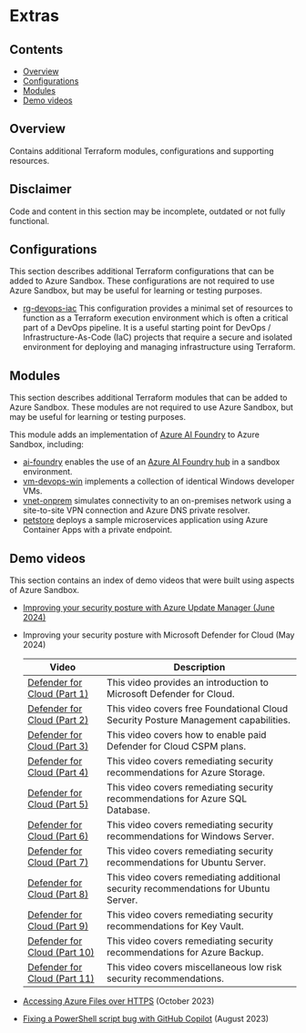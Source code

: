# Extras

## Contents

* [Overview](#overview)
* [Configurations](#configurations)
* [Modules](#modules)
* [Demo videos](#demo-videos)

## Overview

Contains additional Terraform modules, configurations and supporting resources.

## Disclaimer

Code and content in this section may be incomplete, outdated or not fully functional.

## Configurations

This section describes additional Terraform configurations that can be added to Azure Sandbox. These configurations are not required to use Azure Sandbox, but may be useful for learning or testing purposes.

* [rg-devops-iac](./configurations/rg-devops-iac/) This configuration provides a minimal set of resources to function as a Terraform execution environment which is often a critical part of a DevOps pipeline. It is a useful starting point for DevOps / Infrastructure-As-Code (IaC) projects that require a secure and isolated environment for deploying and managing infrastructure using Terraform.

## Modules

This section describes additional Terraform modules that can be added to Azure Sandbox. These modules are not required to use Azure Sandbox, but may be useful for learning or testing purposes.

This module adds an implementation of [Azure AI Foundry](https://learn.microsoft.com/en-us/azure/ai-foundry/) to Azure Sandbox, including:

* [ai-foundry](./modules/ai-foundry/) enables the use of an [Azure AI Foundry hub](https://learn.microsoft.com/en-us/azure/ai-foundry/concepts/ai-resources) in a sandbox environment.
* [vm-devops-win](./modules/vm-devops-win/) implements a collection of identical Windows developer VMs.
* [vnet-onprem](./modules/vnet-onprem/) simulates connectivity to an on-premises network using a site-to-site VPN connection and Azure DNS private resolver.
* [petstore](./modules/petstore/) deploys a sample microservices application using Azure Container Apps with a private endpoint.

## Demo videos

This section contains an index of demo videos that were built using aspects of Azure Sandbox.

* [Improving your security posture with Azure Update Manager (June 2024)](https://youtu.be/QjDE-JdbRD8)
* Improving your security posture with Microsoft Defender for Cloud (May 2024)

  Video | Description
  --- | ---
  [Defender for Cloud (Part 1)](https://youtu.be/G4QPSFIV6qQ) | This video provides an introduction to Microsoft Defender for Cloud.
  [Defender for Cloud (Part 2)](https://youtu.be/buXWnMrkXGE) | This video covers free Foundational Cloud Security Posture Management capabilities.
  [Defender for Cloud (Part 3)](https://youtu.be/rbtH9FyDrP8) | This video covers how to enable paid Defender for Cloud CSPM plans.
  [Defender for Cloud (Part 4)](https://youtu.be/Qynm6h7Yp6k) | This video covers remediating security recommendations for Azure Storage.
  [Defender for Cloud (Part 5)](https://youtu.be/mcdDRLBlLEg) | This video covers remediating security recommendations for Azure SQL Database.
  [Defender for Cloud (Part 6)](https://youtu.be/GA9ts3pSsvg) | This video covers remediating security recommendations for Windows Server.
  [Defender for Cloud (Part 7)](https://youtu.be/AxfKPxXkzA4) | This video covers remediating security recommendations for Ubuntu Server.
  [Defender for Cloud (Part 8)](https://youtu.be/h9AAFFdvCX4) | This video covers remediating additional security recommendations for Ubuntu Server.
  [Defender for Cloud (Part 9)](https://youtu.be/BzZxv4i9SK8) | This video covers remediating security recommendations for Key Vault.
  [Defender for Cloud (Part 10)](https://youtu.be/kYDhGpeM04Y) | This video covers remediating security recommendations for Azure Backup.
  [Defender for Cloud (Part 11)](https://youtu.be/O4mNKNuwN44) | This video covers miscellaneous low risk security recommendations.

* [Accessing Azure Files over HTTPS](https://youtu.be/6ft5rxET8Pc) (October 2023)
* [Fixing a PowerShell script bug with GitHub Copilot](https://youtu.be/xRgdzc_Rl9w) (August 2023)
